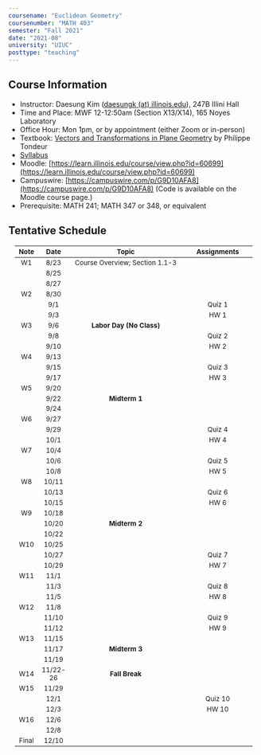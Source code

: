 ```yaml
---
coursename: "Euclidean Geometry"
coursenumber: "MATH 403"
semester: "Fall 2021"
date: "2021-08"
university: "UIUC"
posttype: "teaching"
---
```

## Course Information

- Instructor: Daesung Kim ([daesungk (at) illinois.edu](mailto:daesungk@illinois.edu)), 247B Illini Hall
- Time and Place: MWF 12-12:50am (Section X13/X14), 165 Noyes Laboratory
- Office Hour: Mon 1pm, or by appointment (either Zoom or in-person) 
- Textbook: [Vectors and Transformations in Plane Geometry](https://www.amazon.com/Vectors-Transformations-Geometry-Philippe-Tondeur/dp/0914098284) by Philippe Tondeur 
- [Syllabus](math403-f21-syllabus.pdf)
- Moodle: [https://learn.illinois.edu/course/view.php?id=60699](https://learn.illinois.edu/course/view.php?id=60699) 
- Campuswire: [https://campuswire.com/p/G9D10AFA8](https://campuswire.com/p/G9D10AFA8) (Code is available on the Moodle course page.)
- Prerequisite: MATH 241; MATH 347 or 348, or equivalent

## Tentative Schedule 
| Note  | Date     | Topic                                               | Assignments |
| ---   | ---      | ---                                                 | ---         |
| W1    | 8/23     | Course Overview; Section 1.1-3                      |             |
|       | 8/25     |                                                     |             |
|       | 8/27     |                                                     |             |
| W2    | 8/30     |                                                     |             |
|       | 9/1      |                                                     | Quiz 1      |
|       | 9/3      |                                                     | HW 1        |
| W3    | 9/6      | **Labor Day (No Class)**                            |             |
|       | 9/8      |                                                     | Quiz 2      |
|       | 9/10     |                                                     | HW 2        |
| W4    | 9/13     |                                                     |             |
|       | 9/15     |                                                     | Quiz 3      |
|       | 9/17     |                                                     | HW 3        |
| W5    | 9/20     |                                                     |             |
|       | 9/22     | **Midterm 1**                                       |             |
|       | 9/24     |                                                     |             |
| W6    | 9/27     |                                                     |             |
|       | 9/29     |                                                     | Quiz 4      |
|       | 10/1     |                                                     | HW 4        |
| W7    | 10/4     |                                                     |             |
|       | 10/6     |                                                     | Quiz 5      |
|       | 10/8     |                                                     | HW 5        |
| W8    | 10/11    |                                                     |             |
|       | 10/13    |                                                     | Quiz 6      |
|       | 10/15    |                                                     | HW 6        |
| W9    | 10/18    |                                                     |             |
|       | 10/20    | **Midterm 2**                                       |             |
|       | 10/22    |                                                     |             |
| W10   | 10/25    |                                                     |             |
|       | 10/27    |                                                     | Quiz 7      |
|       | 10/29    |                                                     | HW 7        |
| W11   | 11/1     |                                                     |             |
|       | 11/3     |                                                     | Quiz 8      |
|       | 11/5     |                                                     | HW 8        |
| W12   | 11/8     |                                                     |             |
|       | 11/10    |                                                     | Quiz 9      |
|       | 11/12    |                                                     | HW 9        |
| W13   | 11/15    |                                                     |             |
|       | 11/17    | **Midterm 3**                                       |             |
|       | 11/19    |                                                     |             |
| W14   | 11/22-26 | **Fall Break**                                      |             |
| W15   | 11/29    |                                                     |             |
|       | 12/1     |                                                     | Quiz 10     |
|       | 12/3     |                                                     | HW 10       |
| W16   | 12/6     |                                                     |             |
|       | 12/8     |                                                     |             |
| Final | 12/10    |                                                     |             |

<style>
table {
    width: 95%;
    margin: 0px auto;
    font-size: 95%;
    text-align: center;
}
table td:first-of-type {
    text-align: center;
}
table td:nth-of-type(2) {
    text-align: center;
}
table td:nth-of-type(4) {
    text-align: center;
}
table th:first-of-type {
    width: 10%;
    text-align: center;
}
table th:nth-of-type(2) {
    width: 10%;
    text-align: center;
}
table th:nth-of-type(3) {
    width: 50%;
    text-align: center;
}
table th:nth-of-type(4) {
    width: 30%;
    text-align: center;
}
</style>
